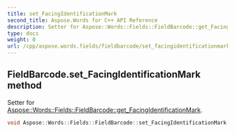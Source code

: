 ```yaml
---
title: set_FacingIdentificationMark
second_title: Aspose.Words for C++ API Reference
description: Setter for Aspose::Words::Fields::FieldBarcode::get_FacingIdentificationMark. 
type: docs
weight: 0
url: /cpp/aspose.words.fields/fieldbarcode/set_facingidentificationmark/
---
```

## FieldBarcode.set_FacingIdentificationMark method


Setter for [Aspose::Words::Fields::FieldBarcode::get_FacingIdentificationMark](./get_facingidentificationmark/).

```cpp
void Aspose::Words::Fields::FieldBarcode::set_FacingIdentificationMark(const System::String &value)
```

